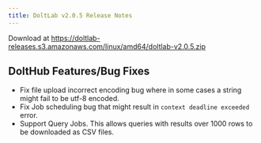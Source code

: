 ```yaml
---
title: DoltLab v2.0.5 Release Notes
---
```


Download at https://doltlab-releases.s3.amazonaws.com/linux/amd64/doltlab-v2.0.5.zip

## DoltHub Features/Bug Fixes
* Fix file upload incorrect encoding bug where in some cases a string might fail to be utf-8 encoded.
* Fix Job scheduling bug that might result in `context deadline exceeded` error.
* Support Query Jobs. This allows queries with results over 1000 rows to be downloaded as CSV files.
